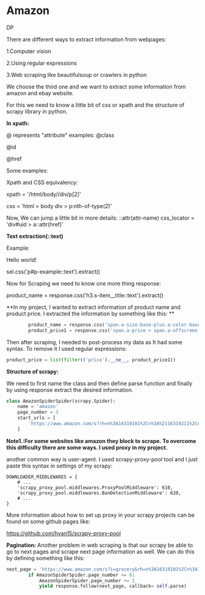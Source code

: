 # Amazon
DP

There are different ways to extract information from webpages:

1.Computer vision

2.Using regular expressions

3.Web scraping like beautifulsoup or crawlers in python

We choose the third one and we want to extract some information from amazon and ebay website.

For this we need to know a little bit of css or xpath and the structure of scrapy library in python.

**In xpath:**

@ represents "attribute"
examples:
@class

@id

@href

Some examples:

Xpath and CSS equivalency:

xpath = '/html/body//div/p[2]'

css = 'html > body div > p:nth-of-type(2)'


Now, We can jump a little bit in more details:
::attr(attr-name)
css_locator = 'div#uid > a::attr(href)'

**Text extraction(::text)**

Example:

Hello world!

sel.css('p#p-example::text').extract()

Now for Scraping we need to know one more thing response:

product_name = response.css('h3.s-item__title::text').extract()

**In my project, I wanted to extract information of product name and product price. I extracted the information by something like this: **

```python
        product_name = response.css('span.a-size-base-plus.a-color-base.a-text-normal::text').extract()
        product_price1 = response.css('span.a-price > span.a-offscreen').css('::text').extract()
```

Then after scraping, I needed to post-process my data as It had some syntax. To remove it I used regular expressions:

```python
product_price = list(filter(('price').__ne__, product_price1))
```

**Structure of scrapy:**

We need to first name the class and then define parse function and finally by using response extract the desired information.

```python
class AmazonSpiderSpider(scrapy.Spider):
    name = 'amazon'
    page_number = 3
    start_urls = [
        'https://www.amazon.com/s?rh=n%3A16310101%2Cn%3A%2116310211%2Cn%3A16310231%2Cn%3A16521305011%2Cn%3A16318401%2Cn%3A16318511&page=2&qid=1576118084&ref=lp_16318511_pg_2'
    ]
```

**Note1.:For some websites like amazon they block to scrape. To overcome this difficulty there are some ways. I used proxy in my project.**

another common way is user-agent. I used scrapy-proxy-pool tool and I just paste this syntax in settings of my scrapy:

```
DOWNLOADER_MIDDLEWARES = {
    # ...
    'scrapy_proxy_pool.middlewares.ProxyPoolMiddleware': 610,
    'scrapy_proxy_pool.middlewares.BanDetectionMiddleware': 620,
    # ...
}
```

More information about how to set up proxy in your scrapy projects can be found on some github pages like:

https://github.com/hyan15/scrapy-proxy-pool

**Pagination:**
Another problem in web scraping is that our scrapy be able to go to next pages and scrape next page information as well. 
We can do this by defining something like this:
```python
next_page = 'https://www.amazon.com/s?i=grocery&rh=n%3A16310101%2Cn%3A16310211%2Cn%3A16310231%2Cn%3A16521305011%2Cn%3A16318401%2Cn%3A16318511&page=' + str(AmazonSpiderSpider.page_number) + '&qid=1576114939&ref=sr_pg_2'
        if AmazonSpiderSpider.page_number <= 8:
            AmazonSpiderSpider.page_number += 1
            yield response.follow(next_page, callback= self.parse)
```
